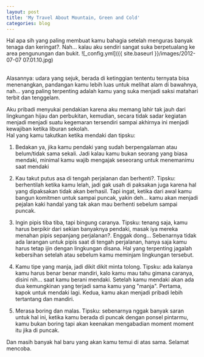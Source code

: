 ```yaml
---
layout: post
title: 'My Travel About Mountain, Green and Cold'
categories: blog
---
```


Hal apa sih yang paling membuat kamu bahagia setelah menguras banyak tenaga dan keringat?. Nah... kalau aku sendiri sangat suka berpetualang ke area pengunungan dan bukit.
![_config.yml]({{ site.baseurl }}/images/2012-07-07 07.01.10.jpg)

<br/>
Alasannya: udara yang sejuk, berada di ketinggian tententu ternyata bisa menenangkan, pandangan kamu lebih luas untuk melihat alam di bawahnya, nah... yang paling terpenting adalah kamu yang suka menjadi saksi matahari terbit dan tenggelam. 
<br/>

Aku pribadi menyukai pendakian karena aku memang lahir tak jauh dari lingkungan hijau dan perbukitan, kemudian, secara tidak sadar kegiatan menjadi menjadi suatu kegemaran tersendiri sampai akhirnya ini menjadi kewajiban ketika liburan sekolah. 
<br>
Hal yang kamu takutkan ketika mendaki dan tipsku:
1. Bedakan ya, jika kamu pendaki yang sudah berpengalaman atau belum/tidak sama sekali. Jadi kalau kamu bukan seorang yang biasa mendaki, minimal kamu wajib mengajak seseorang untuk menemanimu saat mendaki

2. Kau takut putus asa di tengah perjalanan dan berhenti?. Tipsku: berhentilah ketika kamu lelah, jadi gak usah di paksakan juga karena hal yang dipaksakan tidak akan berhasil. Tapi ingat, ketika dari awal kamu bangun komitmen untuk sampai puncak, yakin deh... kamu akan menjadi pejalan kaki handal yang tak akan mau berhenti sebelum sampai puncak. 

3. Ingin pipis tiba tiba, tapi bingung caranya. Tipsku: tenang saja, kamu harus berpikir dari sekian banyaknya pendaki, masak iya mereka menahan pipis sepanjang perjalanan?. Enggak dong... 
Sebenarnya tidak ada larangan untuk pipis saat di tengah perjalanan, hanya saja kamu harus tetap ijin dengan lingkungan disana. Hal yang terpenting jagalah kebersihan setelah atau sebelum kamu meminjam lingkungan tersebut.

4. Kamu tipe yang manja, jadi dikit dikit minta tolong. Tipsku: ada kalanya kamu harus benar benar mandiri, kalo kamu mau tahu gimana caranya, disini nih... saat kamu berani mendaki. Setelah kamu mendaki akan ada dua kemungkinan yang terjadi sama kamu yang  "manja". Pertama, kapok untuk mendaki lagi. Kedua, kamu akan menjadi pribadi lebih tertantang dan mandiri. 

5. Merasa boring dan malas. Tipsku: sebenarnya nggak banyak saran untuk hal ini, ketika kamu berada di puncak dengan ponsel pintarmu, kamu bukan boring tapi akan keenakan mengabadian moment moment itu jika di puncak. 

Dan masih banyak  hal baru yang akan kamu temui di atas sama. Selamat mencoba. 
